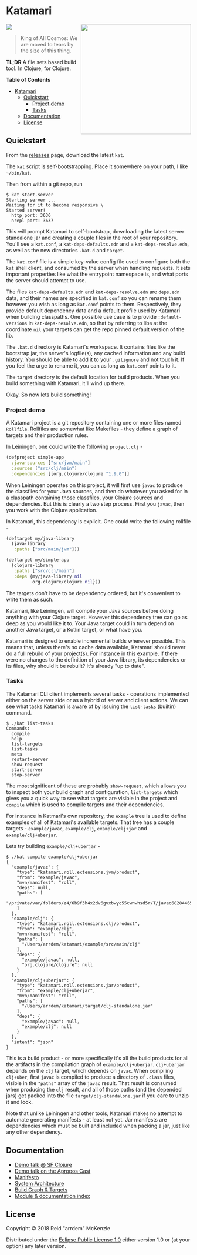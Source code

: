 # Katamari
<img align="right" src="/etc/katamari.jpg" width=300/>
<img aligh="left" src="https://img.shields.io/github/release/arrdem/katamari.svg" />

> King of All Cosmos: We are moved to tears by the size of this thing.

**TL;DR** A file sets based build tool. In Clojure, for Clojure.

<!-- markdown-toc start - Don't edit this section. Run M-x markdown-toc-refresh-toc -->
**Table of Contents**

- [Katamari](#katamari)
    - [Quickstart](#quickstart)
        - [Project demo](#project-demo)
        - [Tasks](#tasks)
    - [Documentation](#documentation)
    - [License](#license)

<!-- markdown-toc end -->

## Quickstart

From the [releases](https://github.com/arrdem/katamari/releases/latest) page, download the latest `kat`.

The `kat` script is self-bootstrapping.
Place it somewhere on your path, I like `~/bin/kat`.

Then from within a git repo, run

```
$ kat start-server
Starting server ...
Waiting for it to become responsive \
Started server!
  http port: 3636
  nrepl port: 3637
```

This will prompt Katamari to self-bootstrap, downloading the latest server standalone jar and creating a couple files in the root of your repository.
You'll see a `kat.conf`, a `kat-deps-defaults.edn` and a `kat-deps-resolve.edn`, as well as the new directories `.kat.d` and `target`.

The `kat.conf` file is a simple key-value config file used to configure both the `kat` shell client, and consumed by the server when handling requests.
It sets important properties like what the entrypoint namespace is, and what ports the server should attempt to use.

The files `kat-deps-defaults.edn` and `kat-deps-resolve.edn` are `deps.edn` data, and their names are specified in `kat.conf` so you can rename them however you wish as long as `kat.conf` points to them.
Respectively, they provide default dependency data and a default profile used by Katamari when building classpaths.
One possible use case is to provide `:default-versions` in `kat-deps-resolve.edn`, so that by referring to libs at the coordinate `nil` your targets can get the repo pinned default version of the lib.

The `.kat.d` directory is Katamari's workspace.
It contains files like the bootstrap jar, the server's logfile(s), any cached information and any build history.
You should be able to add it to your `.gitignore` and not touch it.
If you feel the urge to rename it, you can as long as `kat.conf` points to it.

The `target` drectory is the default location for build products.
When you build something with Katamari, it'll wind up there.

Okay.
So now lets build something!

### Project demo

A Katamari project is a git repository containing one or more files named `Rollfile`.
Rollfiles are somewhat like Makefiles - they define a graph of targets and their production rules.

In Leiningen, one could write the following `project.clj` -

```clj
(defproject simple-app
  :java-sources ["src/jvm/main"]
  :sources ["src/clj/main"]
  :dependencies [[org.clojure/clojure "1.9.0"]]
```

When Leiningen operates on this project, it will first use `javac` to produce the classfiles for your Java sources, and then do whatever you asked for in a classpath containing those classfiles, your Clojure sources and dependencies.
But this is clearly a two step process.
First you `javac`, then you work with the Clojure application.

In Katamari, this dependency is explicit.
One could write the following rollfile -

```clj
(deftarget my/java-library
  (java-library
   :paths ["src/main/jvm"]))

(deftarget my/simple-app
  (clojure-library
   :paths ["src/clj/main"]
   :deps {my/java-library nil
          org.clojure/clojure nil}))
```

The targets don't have to be dependency ordered, but it's convenient to write them as such.

Katamari, like Leiningen, will compile your Java sources before doing anything with your Clojure target.
However this dependency tree can go as deep as you would like it to.
Your Java target could in turn depend on another Java target, or a Kotlin target, or what have you.

Katamari is designed to enable incremental builds wherever possible.
This means that, unless there's no cache data available, Katamari should never do a full rebuild of your project(s).
For instance in this example, if there were no changes to the definition of your Java library, its dependencies or its files, why should it be rebuilt?
It's already "up to date".

### Tasks

The Katamari CLI client implements several tasks - operations implemented either on the server side or as a hybrid of server and client actions.
We can see what tasks Katamari is aware of by issuing the `list-tasks` (builtin) command.

```
$ ./kat list-tasks
Commands:
  compile
  help
  list-targets
  list-tasks
  meta
  restart-server
  show-request
  start-server
  stop-server
```

The most significant of these are probably `show-request`, which allows you to inspect both your build graph and configuration, `list-targets` which gives you a quick way to see what targets are visible in the project and `compile` which is used to compile targets and their dependencies.

For instance in Katmari's own repository, the `example` tree is used to define examples of all of Katamari's available targets.
That tree has a couple targets - `example/javac`, `example/clj`, `example/clj+jar` and `example/clj+uberjar`.

Lets try building `example/clj+uberjar` - 

```
$ ./kat compile example/clj+uberjar
{
  "example/javac": {
    "type": "katamari.roll.extensions.jvm/product",
    "from": "example/javac",
    "mvn/manifest": "roll",
    "deps": null,
    "paths": [
      "/private/var/folders/z4/6b9f3h4x2dv6gvxbwyc55cwnwhsd5r/T/javac6828446538002526748"
    ]
  },
  "example/clj": {
    "type": "katamari.roll.extensions.clj/product",
    "from": "example/clj",
    "mvn/manifest": "roll",
    "paths": [
      "/Users/arrdem/katamari/example/src/main/clj"
    ],
    "deps": {
      "example/javac": null,
      "org.clojure/clojure": null
    }
  },
  "example/clj+uberjar": {
    "type": "katamari.roll.extensions.jar/product",
    "from": "example/clj+uberjar",
    "mvn/manifest": "roll",
    "paths": [
      "/Users/arrdem/katamari/target/clj-standalone.jar"
    ],
    "deps": {
      "example/javac": null,
      "example/clj": null
    }
  },
  "intent": "json"
}
```

This is a build product - or more specifically it's all the build products for all the artifacts in the compilation graph of `example/clj+uberjar`.
`clj+uberjar` depends on the `clj` target, which depends on `javac`.
When compiling `clj+uber`, first `javac` is compiled to produce a directory of `.class` files, visible in the `"paths"` array of the `javac` result.
That result is consumed when producing the `clj` result, and all of those paths (and the depended jars) get packed into the file `target/clj-standalone.jar` if you care to unzip it and look.

Note that unlike Leiningen and other tools, Katamari makes no attempt to automate generating manifests - at least not yet.
Jar manifests are dependencies which must be built and included when packing a jar, just like any other dependency.

## Documentation

- [Demo talk @ SF Clojure](https://www.youtube.com/watch?v=ze7OI9iVCiI)
- [Demo talk on the Apropos Cast](https://youtu.be/e-49mgpYBe8?t=2136)
- [Manifesto](/docs/manifesto.md)
- [System Architecture](/docs/system-architecture.md)
- [Build Graph & Targets](/docs/build-graph.md)
- [Module & documentation index](/src)

## License

Copyright © 2018 Reid "arrdem" McKenzie

Distributed under the [Eclipse Public License 1.0](https://www.eclipse.org/legal/epl-v10.html) either version 1.0 or (at your option) any later version.
